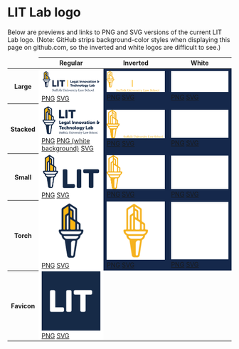 # LIT Lab logo

Below are previews and links to PNG and SVG versions of the current LIT Lab logo. (Note: GitHub strips background-color styles when displaying this page on github.com, so the inverted and white logos are difficult to see.)

<table>
  <thead>
    <tr>
      <td width="10%"></td>
      <th width="30%">Regular</th>
      <th width="30%">Inverted</th>
      <th width="30%">White</th>
    </tr>
  </thead>
  <tbody>
    <tr>
      <th>Large</th>
      <td style="background-color: white">
        <img alt="Large" src="./current-logo/png/lit-lab-logo-large.png">
        <a href="./current-logo/png/lit-lab-logo-large.png">PNG</a> <a href="./current-logo/svg/lit-lab-logo-large.svg">SVG</a>
      </td>
      <td style="background-color: #15284b">
        <img alt="Large inverted" src="./current-logo/png/lit-lab-logo-large-inverted.png">
        <a href="./current-logo/png/lit-lab-logo-large-inverted.png">PNG</a> <a href="./current-logo/svg/lit-lab-logo-large-inverted.svg">SVG</a>
      </td>
      <td style="background-color: #15284b">
        <img alt="Large white" src="./current-logo/png/lit-lab-logo-large-white.png">
        <a href="./current-logo/png/lit-lab-logo-large-white.png">PNG</a> <a href="./current-logo/svg/lit-lab-logo-large-white.svg">SVG</a>
      </td>
    <tr>
    <tr>
      <th>Stacked</th>
      <td style="background-color: white">
        <img alt="Stacked" src="./current-logo/png/lit-lab-logo-stacked.png">
        <a href="./current-logo/png/lit-lab-logo-stacked.png">PNG</a>
        <a href="./current-logo/png/lit-lab-logo-stacked-white-bg.png" title="The white background makes this a better choice for a social share image because the logo may not show up well for users with dark mode.">PNG (white background)</a>
        <a href="./current-logo/svg/lit-lab-logo-stacked.svg">SVG</a>
      </td>
      <td style="background-color: #15284b">
        <img alt="Stacked inverted" src="./current-logo/png/lit-lab-logo-stacked-inverted.png">
        <a href="./current-logo/png/lit-lab-logo-stacked-inverted.png">PNG</a> <a href="./current-logo/svg/lit-lab-logo-stacked-inverted.svg">SVG</a>
      </td>
      <td style="background-color: #15284b">
        <img alt="Stacked white" src="./current-logo/png/lit-lab-logo-stacked-white.png">
        <a href="./current-logo/png/lit-lab-logo-stacked-white.png">PNG</a> <a href="./current-logo/svg/lit-lab-logo-stacked-white.svg">SVG</a>
      </td>
    <tr>
    <tr>
      <th>Small</th>
      <td style="background-color: white">
        <img alt="Small" src="./current-logo/png/lit-lab-logo-small.png">
        <a href="./current-logo/png/lit-lab-logo-small.png">PNG</a> <a href="./current-logo/svg/lit-lab-logo-small.svg">SVG</a>
      </td>
      <td style="background-color: #15284b">
        <img alt="Small inverted" src="./current-logo/png/lit-lab-logo-small-inverted.png">
        <a href="./current-logo/png/lit-lab-logo-small-inverted.png">PNG</a> <a href="./current-logo/svg/lit-lab-logo-small-inverted.svg">SVG</a>
      </td>
      <td style="background-color: #15284b">
        <img alt="Small white" src="./current-logo/png/lit-lab-logo-small-white.png">
        <a href="./current-logo/png/lit-lab-logo-small-white.png">PNG</a> <a href="./current-logo/svg/lit-lab-logo-small-white.svg">SVG</a>
      </td>
    <tr>
    <tr>
      <th>Torch</th>
      <td style="background-color: white">
        <img alt="Torch" src="./current-logo/png/lit-lab-torch.png">
        <a href="./current-logo/png/lit-lab-torch.png">PNG</a> <a href="./current-logo/svg/lit-lab-torch.svg">SVG</a>
      </td>
      <td style="background-color: #15284b">
        <img alt="Torch inverted" src="./current-logo/png/lit-lab-torch-inverted.png">
        <a href="./current-logo/png/lit-lab-torch-inverted.png">PNG</a> <a href="./current-logo/svg/lit-lab-torch-inverted.svg">SVG</a>
      </td>
      <td style="background-color: #15284b">
        <img alt="Torch white" src="./current-logo/png/lit-lab-torch-white.png">
        <a href="./current-logo/png/lit-lab-torch-white.png">PNG</a> <a href="./current-logo/svg/lit-lab-torch-white.svg">SVG</a>
      </td>
    <tr>
    <tr>
      <th>Favicon</th>
      <td style="background-color: white">
        <img alt="Favicon" src="./current-logo/png/lit-favicon.png">
        <a href="./current-logo/png/lit-favicon.png">PNG</a> <a href="./current-logo/svg/lit-favicon.svg">SVG</a>
      </td>
    <tr>
  </tbody>
</table>
